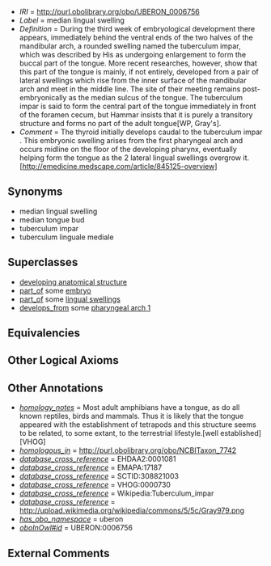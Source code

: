  * *IRI* = http://purl.obolibrary.org/obo/UBERON_0006756
 * *Label* = median lingual swelling
 * *Definition* = During the third week of embryological development there appears, immediately behind the ventral ends of the two halves of the mandibular arch, a rounded swelling named the tuberculum impar, which was described by His as undergoing enlargement to form the buccal part of the tongue. More recent researches, however, show that this part of the tongue is mainly, if not entirely, developed from a pair of lateral swellings which rise from the inner surface of the mandibular arch and meet in the middle line. The site of their meeting remains post-embryonically as the median sulcus of the tongue. The tuberculum impar is said to form the central part of the tongue immediately in front of the foramen cecum, but Hammar insists that it is purely a transitory structure and forms no part of the adult tongue[WP, Gray's].
 * *Comment* = The thyroid initially develops caudal to the tuberculum impar . This embryonic swelling arises from the first pharyngeal arch and occurs midline on the floor of the developing pharynx, eventually helping form the tongue as the 2 lateral lingual swellings overgrow it. [http://emedicine.medscape.com/article/845125-overview]

## Synonyms

 * median lingual swelling
 * median tongue bud
 * tuberculum impar
 * tuberculum linguale mediale

## Superclasses

 * [developing anatomical structure](../../UBERON/23/UBERON_0005423.md)
 * [part_of](../../BFO/50/BFO_0000050.md) some [embryo](../../UBERON/22/UBERON_0000922.md)
 * [part_of](../../BFO/50/BFO_0000050.md) some [lingual swellings](../../UBERON/60/UBERON_0006260.md)
 * [develops_from](../../RO/02/RO_0002202.md) some [pharyngeal arch 1](../../UBERON/62/UBERON_0004362.md)

## Equivalencies


## Other Logical Axioms


## Other Annotations

 * *[homology_notes](../../UBPROP/03/UBPROP_0000003.md)* = Most adult amphibians have a tongue, as do all known reptiles, birds and mammals. Thus it is likely that the tongue appeared with the establishment of tetrapods and this structure seems to be related, to some extant, to the terrestrial lifestyle.[well established][VHOG]
 * *[homologous_in](../../core#homologous/in/core#homologous_in.md)* = http://purl.obolibrary.org/obo/NCBITaxon_7742
 * *[database_cross_reference](../../ef/oboInOwl#hasDbXref.md)* = EHDAA2:0001081
 * *[database_cross_reference](../../ef/oboInOwl#hasDbXref.md)* = EMAPA:17187
 * *[database_cross_reference](../../ef/oboInOwl#hasDbXref.md)* = SCTID:308821003
 * *[database_cross_reference](../../ef/oboInOwl#hasDbXref.md)* = VHOG:0000730
 * *[database_cross_reference](../../ef/oboInOwl#hasDbXref.md)* = Wikipedia:Tuberculum_impar
 * *[database_cross_reference](../../ef/oboInOwl#hasDbXref.md)* = http://upload.wikimedia.org/wikipedia/commons/5/5c/Gray979.png
 * *[has_obo_namespace](../../ce/oboInOwl#hasOBONamespace.md)* = uberon
 * *[oboInOwl#id](../../id/oboInOwl#id.md)* = UBERON:0006756

## External Comments

